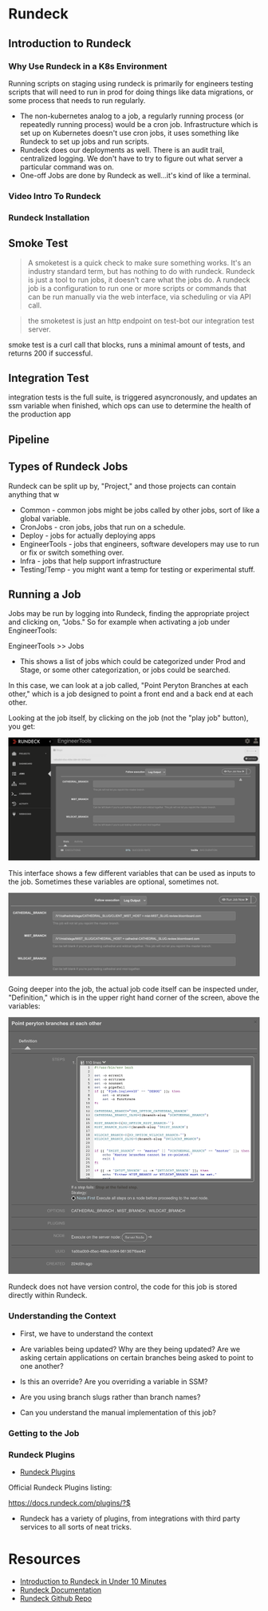 # Rundeck 

## Introduction to Rundeck
### Why Use Rundeck in a K8s Environment

Running scripts on staging using rundeck is primarily for engineers testing scripts that will need to run in prod for doing things like data migrations, or some process that needs to run regularly.

* The non-kubernetes analog to a job, a regularly running process (or repeatedly running process) would be a cron job.  Infrastructure which is set up on Kubernetes doesn't use cron jobs, it uses something like Rundeck to set up jobs and run scripts.
* Rundeck does our deployments as well. There is an audit trail, centralized logging. We don't have to try to figure out what server a particular command was on.
* One-off Jobs are done by Rundeck as well...it's kind of like a terminal.

### Video Intro To Rundeck


### Rundeck Installation

## Smoke Test

> A smoketest is a quick check to make sure something works. It's an industry standard term, but has nothing to do with rundeck. Rundeck is just a tool to run jobs, it doesn't care what the jobs do. A rundeck job is a configuration to run one or more scripts or commands that can be run manually via the web interface, via scheduling or via API call.

> the smoketest is just an http endpoint on test-bot our integration test server. 

smoke test is a curl call that blocks, runs a minimal amount of tests, and returns 200 if successful.

## Integration Test

integration tests is the full suite, is triggered asyncronously, and updates an ssm variable when finished, which ops can use to determine the health of the production app
## Pipeline


## Types of Rundeck Jobs

Rundeck can be split up by, "Project," and those projects can contain anything that w

* Common - common jobs might be jobs called by other jobs, sort of like a global variable.
* CronJobs - cron jobs, jobs that run on a schedule.
* Deploy - jobs for actually deploying apps
* EngineerTools - jobs that engineers, software developers may use to run or fix or switch something over.
* Infra - jobs that help support infrastructure
* Testing/Temp - you might want a temp for testing or experimental stuff.

## Running a Job

Jobs may be run by logging into Rundeck, finding the appropriate project and clicking on, "Jobs."  So for example when activating a job under EngineerTools:

EngineerTools >> Jobs

* This shows a list of jobs which could be categorized under Prod and Stage, or some other categorization, or jobs could be searched.

In this case, we can look at a job called, "Point Peryton Branches at each other," which is a job designed to point a front end and a back end at each other.

Looking at the job itself, by clicking on the job (not the "play job" button), you get:

![](/img/pointperytonateachother.png)

This interface shows a few different variables that can be used as inputs to the job. Sometimes these variables are optional, sometimes not.

![](/img/rundeck_entervariables.png)

Going deeper into the job, the actual job code itself can be inspected under, "Definition," which is in the upper right hand corner of the screen, above the variables:

![](/img/pointperytonateachother_definition.png)

Rundeck does not have version control, the code for this job is stored directly within Rundeck.


### Understanding the Context

* First, we have to understand the context 

* Are variables being updated? Why are they being updated? Are we asking certain applications on certain branches being asked to point to one another?
* Is this an override?  Are you overriding a variable in SSM?
* Are you using branch slugs rather than branch names?
* Can you understand the manual implementation of this job?
### Getting to the Job


### Rundeck Plugins

* [Rundeck Plugins](https://docs.rundeck.com/docs/plugins/)

Official Rundeck Plugins listing:

https://docs.rundeck.com/plugins/?$

* Rundeck has a variety of plugins, from integrations with third party services to all sorts of neat tricks.




# Resources

* [Introduction to Rundeck in Under 10 Minutes](https://www.youtube.com/watch?v=QSY_qw9Buic)
* [Rundeck Documentation](https://docs.rundeck.com/docs/)
* [Rundeck Github Repo](https://github.com/rundeck/rundeck)